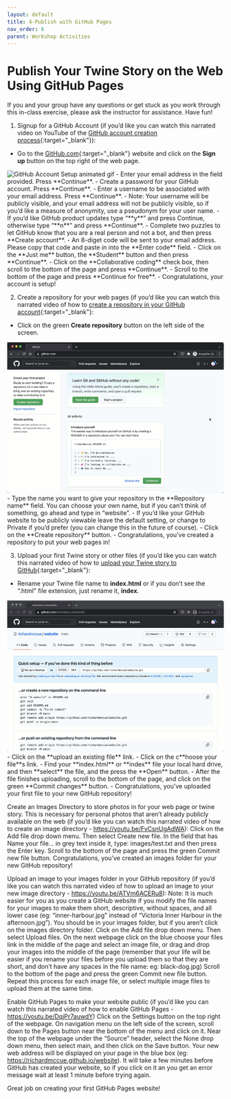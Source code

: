 ```yaml
---
layout: default
title: 4-Publish with GitHub Pages
nav_order: 6
parent: Workshop Activities
---
```

# Publish Your Twine Story on the Web Using GitHub Pages
If you and your group have any questions or get stuck as you work through this in-class exercise, please ask the instructor for assistance.  Have fun!

1. Signup for a GitHub Account (if you’d like you can watch this narrated video on YouTube of the [GitHub account creation process](https://youtu.be/ovCRBERA1NQ){:target="_blank"}):
  - Go to the [GitHub.com](https://github.com){:target="_blank"} website and click on the **Sign up** button on the top right of the web page.
<img src="images/github-account-setup.gif" alt="GitHub Account Setup animated gif">
  - Enter your email address in the field provided. Press **Continue**.
  - Create a password for your GitHub account. Press **Continue**.
  - Enter a username to be associated with your email address. Press **Continue**. 
  - Note: Your username will be publicly visible, and your email address will not be publicly visible, so if you’d like a measure of anonymity, use a pseudonym for your user name.
  - If  you’d like GitHub product updates type “**y**” and press Continue, otherwise type “**n**” and press **Continue**.
  - Complete two puzzles to let GitHub know that you are a real person and not a bot, and then press **Create account**.
  - An 8-diget code will be sent to your email address. Please copy that code and paste in into the **Enter code** field.
  - Click on the **Just me** button, the **Student** button and then press **Continue**.
  - Click on the **Collaborative coding** check box, then scroll to the bottom of the page and press **Continue**.
  - Scroll to the bottom of the page and press **Continue for free**.
  - Congratulations, your account is setup!

2. Create a repository for your web pages (if you’d like you can watch this narrated video of how to [create a repository in your GitHub account](https://youtu.be/HhfPWwz8lVA){:target="_blank"}:
  - Click on the green **Create repository** button on the left side of the screen.
<img src="images/github-create-repository.gif" alt="GitHub Create Repository animated gif">
  - Type the name you want to give your repository in the **Repository name** field. You can choose your own name, but if you can’t think of something, go ahead and type in “website”.
  - If you’d like your GitHub website to be publicly viewable leave the default setting, or change to Private if you’d prefer (you can change this in the future of course).
  - Click on the **Create repository** button.
  - Congratulations, you’ve created a repository to put your web pages in!

3. Upload your first Twine story or other files (if you’d like you can watch this narrated video of how to [upload your Twine story to GitHub](https://youtu.be/0FHgslaQnF4){:target="_blank"}:
  - Rename your Twine file name to **index.html** or if you don’t see the “.html” file extension, just rename it, **index**.
<img src="images/github-upload-file.gif" alt="GitHub Upload File animated gif">
  - Click on the **upload an existing file** link.
  - Click on the c**hoose your file**s link.
  - Find your **index.html** or **index** file your local hard drive, and then **select** the file, and the press the **Open** button.
  - After the file finishes uploading, scroll to the bottom of the page, and click on the green **Commit changes** button.
  - Congratulations, you’ve uploaded your first file to your new GitHub repository!


Create an Images Directory to store photos in for your web page or twine story. This is necessary for personal photos that aren’t already publicly available on the web (if you’d like you can watch this narrated video of how to create an image directory -   https://youtu.be/FvCsnUgAdWA):
Click on the Add file drop down menu.
Then select Create new file.
In the field that has Name your file… in grey text inside it, type: images/test.txt and then press the Enter key.
Scroll to the bottom of the page and press the green Commit new file button.
Congratulations, you’ve created an images folder for your new GitHub repository!

Upload an image to your images folder in your GitHub repository (if you’d like you can watch this narrated video of how to upload an image to your new image directory - https://youtu.be/ATVm6ACERu8):
Note: It is much easier for you as you create a GitHub website if you modify the file names for your images to make them short, descriptive, without spaces, and all lower case (eg: “inner-harbour.jpg” instead of “Victoria Inner Harbour in the afternoon.jpg”).
You should be in your images folder, but if you aren’t click on the images directory folder.
Click on the Add file drop down menu.
Then select Upload files.
On the next webpage click on the blue choose your files link in the middle of the page and select an image file, or drag and drop your images into the middle of the page (remember that your life will be easier if you rename your files before you upload them so that they are short, and don’t have any spaces in the file name: eg: black-dog.jpg)
Scroll to the bottom of the page and press the green Commit new file button.
Repeat this process for each image file, or select multiple image files to upload them at the same time.


Enable GitHub Pages to make your website public (if you’d like you can watch this narrated video of how to enable GitHub Pages -  https://youtu.be/DqjPr7auwdY)
Click on the Settings button on the top right of the webpage.
On navigation menu on the left side of the screen, scroll down to the Pages button near the bottom of the menu and click on it.
Near the top of the webpage under the “Source” header, select the None drop down menu, then select main, and then click on the Save button.
Your new web address will be displayed on your page in the blue box (eg: https://richardmccue.github.io/website). It will take a few minutes before GitHub has created your website, so if you click on it an you get an error message wait at least 1 minute before trying again.
 
Great job on creating your first GitHub Pages website!


